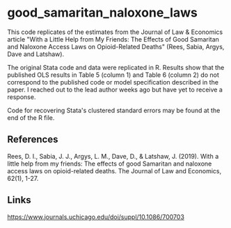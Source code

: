 # good_samaritan_naloxone_laws
This code replicates of the estimates from  the Journal of Law & Economics article "With a Little Help from My Friends: The Effects of Good Samaritan and Naloxone Access Laws on Opioid-Related Deaths" (Rees, Sabia, Argys, Dave and Latshaw).

The original Stata code and data were replicated in R. Results show that the published OLS results in Table 5 (column 1) and Table 6 (column 2) do not correspond to the published code or model specification described in the paper. I reached out to the lead author weeks ago but have yet to receive a response. 

Code for recovering Stata's clustered standard errors may be found at the end of the R file.

## References
Rees, D. I., Sabia, J. J., Argys, L. M., Dave, D., & Latshaw, J. (2019). With a little help from my friends: The effects of good Samaritan and naloxone access laws on opioid-related deaths. The Journal of Law and Economics, 62(1), 1-27.

## Links
https://www.journals.uchicago.edu/doi/suppl/10.1086/700703
